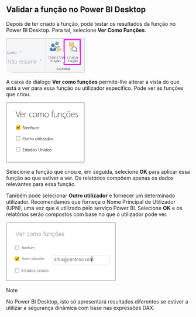 ## <a name="validating-the-role-within-power-bi-desktop"></a>Validar a função no Power BI Desktop
Depois de ter criado a função, pode testar os resultados da função no Power BI Desktop. Para tal, selecione **Ver Como Funções**.

![](./media/rls-desktop-view-as-roles/powerbi-desktop-rls-view-as-roles.png)

A caixa de diálogo **Ver como funções** permite-lhe alterar a vista do que está a ver para essa função ou utilizador específico. Pode ver as funções que criou.

![](./media/rls-desktop-view-as-roles/powerbi-desktop-rls-view-as-roles-dialog.png)

Selecione a função que criou e, em seguida, selecione **OK** para aplicar essa função ao que estiver a ver. Os relatórios compõem apenas os dados relevantes para essa função.

Também pode selecionar **Outro utilizador** e fornecer um determinado utilizador. Recomendamos que forneça o Nome Principal de Utilizador (UPN), uma vez que é utilizado pelo serviço Power BI. Selecione **OK** e os relatórios serão compostos com base no que o utilizador pode ver. 

![](./media/rls-desktop-view-as-roles/powerbi-desktop-rls-other-user.png)

> [!NOTE]
> No Power BI Desktop, isto só apresentará resultados diferentes se estiver a utilizar a segurança dinâmica com base nas expressões DAX.
> 
> 

